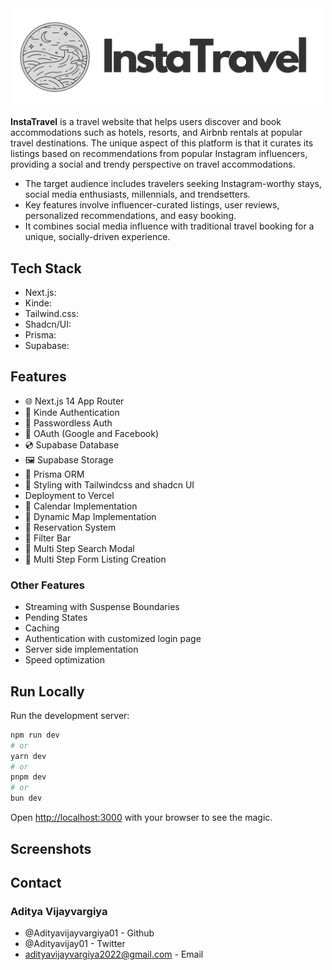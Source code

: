 <img src="public/kinde-modified.png" alt="drawing" width="500"/>

**InstaTravel** is a travel website that helps users discover and book accommodations such as hotels, resorts, and Airbnb rentals at popular travel destinations. The unique aspect of this platform is that it curates its listings based on recommendations from popular Instagram influencers, providing a social and trendy perspective on travel accommodations.

- The target audience includes travelers seeking Instagram-worthy stays, social media enthusiasts, millennials, and trendsetters.
- Key features involve influencer-curated listings, user reviews, personalized recommendations, and easy booking.
- It combines social media influence with traditional travel booking for a unique, socially-driven experience.


## Tech Stack

- Next.js: 
- Kinde: 
- Tailwind.css:
- Shadcn/UI: 
- Prisma: 
- Supabase: 


## Features

- 🌐 Next.js 14 App Router
- 🔐 Kinde Authentication
- 📧 Passwordless Auth
- 🔑 OAuth (Google and Facebook)
- 💿 Supabase Database
- 🖼️ Supabase Storage
- 💨 Prisma ORM
- 🎨 Styling with Tailwindcss and shadcn UI
- Deployment to Vercel
- 📅 Calendar Implementation
- 📍 Dynamic Map Implementation
- 📒 Reservation System
- 🧠 Filter Bar
- 🔎 Multi Step Search Modal
- 📝 Multi Step Form Listing Creation

### Other Features
- Streaming with Suspense Boundaries
- Pending States
- Caching
- Authentication with customized login page
- Server side implementation
- Speed optimization
  

## Run Locally

Run the development server:

```bash
npm run dev
# or
yarn dev
# or
pnpm dev
# or
bun dev
```

Open [http://localhost:3000](http://localhost:3000) with your browser to see the magic.


## Screenshots 

## Contact

### Aditya Vijayvargiya
- @Adityavijayvargiya01 - Github 
- @Adityavijay01 - Twitter 
- adityavijayvargiya2022@gmail.com - Email 

